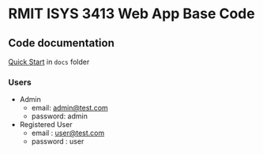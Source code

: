 # RMIT ISYS 3413 Web App Base Code


## Code documentation

[Quick Start](/docs) in `docs` folder

### Users

* Admin 
  * email: admin@test.com
  * password: admin
* Registered User
  * email : user@test.com
  * password : user 


